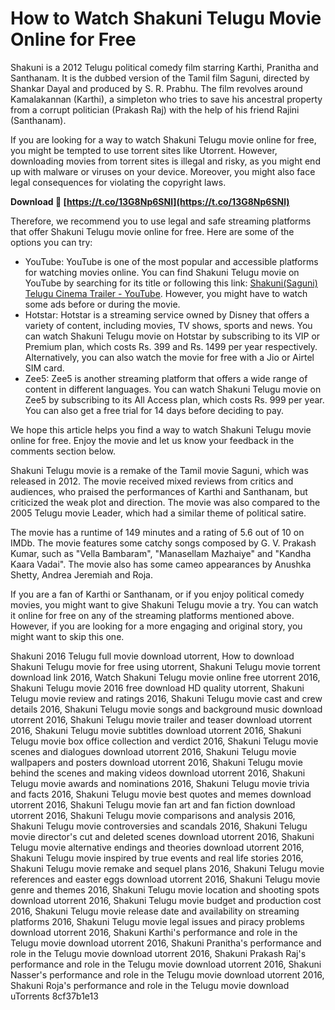 # How to Watch Shakuni Telugu Movie Online for Free
 
Shakuni is a 2012 Telugu political comedy film starring Karthi, Pranitha and Santhanam. It is the dubbed version of the Tamil film Saguni, directed by Shankar Dayal and produced by S. R. Prabhu. The film revolves around Kamalakannan (Karthi), a simpleton who tries to save his ancestral property from a corrupt politician (Prakash Raj) with the help of his friend Rajini (Santhanam).
 
If you are looking for a way to watch Shakuni Telugu movie online for free, you might be tempted to use torrent sites like Utorrent. However, downloading movies from torrent sites is illegal and risky, as you might end up with malware or viruses on your device. Moreover, you might also face legal consequences for violating the copyright laws.
 
**Download 🌟 [https://t.co/13G8Np6SNl](https://t.co/13G8Np6SNl)**


 
Therefore, we recommend you to use legal and safe streaming platforms that offer Shakuni Telugu movie online for free. Here are some of the options you can try:
 
- YouTube: YouTube is one of the most popular and accessible platforms for watching movies online. You can find Shakuni Telugu movie on YouTube by searching for its title or following this link: [Shakuni(Saguni) Telugu Cinema Trailer - YouTube](https://www.youtube.com/watch?v=I9p3tRiZBmQ). However, you might have to watch some ads before or during the movie.
- Hotstar: Hotstar is a streaming service owned by Disney that offers a variety of content, including movies, TV shows, sports and news. You can watch Shakuni Telugu movie on Hotstar by subscribing to its VIP or Premium plan, which costs Rs. 399 and Rs. 1499 per year respectively. Alternatively, you can also watch the movie for free with a Jio or Airtel SIM card.
- Zee5: Zee5 is another streaming platform that offers a wide range of content in different languages. You can watch Shakuni Telugu movie on Zee5 by subscribing to its All Access plan, which costs Rs. 999 per year. You can also get a free trial for 14 days before deciding to pay.

We hope this article helps you find a way to watch Shakuni Telugu movie online for free. Enjoy the movie and let us know your feedback in the comments section below.
  
Shakuni Telugu movie is a remake of the Tamil movie Saguni, which was released in 2012. The movie received mixed reviews from critics and audiences, who praised the performances of Karthi and Santhanam, but criticized the weak plot and direction. The movie was also compared to the 2005 Telugu movie Leader, which had a similar theme of political satire.
 
The movie has a runtime of 149 minutes and a rating of 5.6 out of 10 on IMDb. The movie features some catchy songs composed by G. V. Prakash Kumar, such as "Vella Bambaram", "Manasellam Mazhaiye" and "Kandha Kaara Vadai". The movie also has some cameo appearances by Anushka Shetty, Andrea Jeremiah and Roja.
 
If you are a fan of Karthi or Santhanam, or if you enjoy political comedy movies, you might want to give Shakuni Telugu movie a try. You can watch it online for free on any of the streaming platforms mentioned above. However, if you are looking for a more engaging and original story, you might want to skip this one.
 
Shakuni 2016 Telugu full movie download utorrent,  How to download Shakuni Telugu movie for free using utorrent,  Shakuni Telugu movie torrent download link 2016,  Watch Shakuni Telugu movie online free utorrent 2016,  Shakuni Telugu movie 2016 free download HD quality utorrent,  Shakuni Telugu movie review and ratings 2016,  Shakuni Telugu movie cast and crew details 2016,  Shakuni Telugu movie songs and background music download utorrent 2016,  Shakuni Telugu movie trailer and teaser download utorrent 2016,  Shakuni Telugu movie subtitles download utorrent 2016,  Shakuni Telugu movie box office collection and verdict 2016,  Shakuni Telugu movie scenes and dialogues download utorrent 2016,  Shakuni Telugu movie wallpapers and posters download utorrent 2016,  Shakuni Telugu movie behind the scenes and making videos download utorrent 2016,  Shakuni Telugu movie awards and nominations 2016,  Shakuni Telugu movie trivia and facts 2016,  Shakuni Telugu movie best quotes and memes download utorrent 2016,  Shakuni Telugu movie fan art and fan fiction download utorrent 2016,  Shakuni Telugu movie comparisons and analysis 2016,  Shakuni Telugu movie controversies and scandals 2016,  Shakuni Telugu movie director's cut and deleted scenes download utorrent 2016,  Shakuni Telugu movie alternative endings and theories download utorrent 2016,  Shakuni Telugu movie inspired by true events and real life stories 2016,  Shakuni Telugu movie remake and sequel plans 2016,  Shakuni Telugu movie references and easter eggs download utorrent 2016,  Shakuni Telugu movie genre and themes 2016,  Shakuni Telugu movie location and shooting spots download utorrent 2016,  Shakuni Telugu movie budget and production cost 2016,  Shakuni Telugu movie release date and availability on streaming platforms 2016,  Shakuni Telugu movie legal issues and piracy problems download utorrent 2016,  Shakuni Karthi's performance and role in the Telugu movie download utorrent 2016,  Shakuni Pranitha's performance and role in the Telugu movie download utorrent 2016,  Shakuni Prakash Raj's performance and role in the Telugu movie download utorrent 2016,  Shakuni Nasser's performance and role in the Telugu movie download utorrent 2016,  Shakuni Roja's performance and role in the Telugu movie download uTorrents
 8cf37b1e13
 
